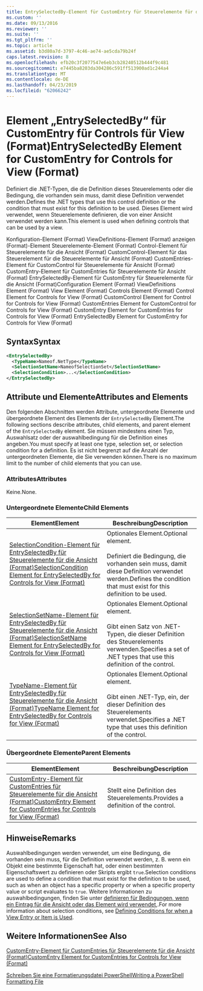 ```yaml
---
title: EntrySelectedBy-Element für CustomEntry für Steuerelemente für die Ansicht (Format) | Microsoft-Dokumentation
ms.custom: ''
ms.date: 09/13/2016
ms.reviewer: ''
ms.suite: ''
ms.tgt_pltfrm: ''
ms.topic: article
ms.assetid: b3d80a7d-3797-4c46-ae74-ae5cda79b24f
caps.latest.revision: 8
ms.openlocfilehash: efb20c3f2077547e6eb3cb28240512b444f9c481
ms.sourcegitcommit: e7445ba8203da304286c591ff513900ad1c244a4
ms.translationtype: MT
ms.contentlocale: de-DE
ms.lasthandoff: 04/23/2019
ms.locfileid: "62066242"
---
```

# <a name="entryselectedby-element-for-customentry-for-controls-for-view-format"></a><span data-ttu-id="93884-102">Element „EntrySelectedBy“ für CustomEntry für Controls für View (Format)</span><span class="sxs-lookup"><span data-stu-id="93884-102">EntrySelectedBy Element for CustomEntry for Controls for View (Format)</span></span>

<span data-ttu-id="93884-103">Definiert die .NET-Typen, die die Definition dieses Steuerelements oder die Bedingung, die vorhanden sein muss, damit diese Definition verwendet werden.</span><span class="sxs-lookup"><span data-stu-id="93884-103">Defines the .NET types that use this control definition or the condition that must exist for this definition to be used.</span></span> <span data-ttu-id="93884-104">Dieses Element wird verwendet, wenn Steuerelemente definieren, die von einer Ansicht verwendet werden kann.</span><span class="sxs-lookup"><span data-stu-id="93884-104">This element is used when defining controls that can be used by a view.</span></span>

<span data-ttu-id="93884-105">Konfiguration-Element (Format) ViewDefinitions-Element (Format) anzeigen (Format)-Element Steuerelemente-Element (Format) Control-Element für Steuerelemente für die Ansicht (Format) CustomControl-Element für das Steuerelement für die Steuerelemente für Ansicht (Format) CustomEntries-Element für CustomControl für Steuerelemente für Ansicht (Format) CustomEntry-Element für CustomEntries für Steuerelemente für Ansicht (Format) EntrySelectedBy-Element für CustomEntry für Steuerelemente für die Ansicht (Format)</span><span class="sxs-lookup"><span data-stu-id="93884-105">Configuration Element (Format) ViewDefinitions Element (Format) View Element (Format) Controls Element (Format) Control Element for Controls for View (Format) CustomControl Element for Control for Controls for View (Format) CustomEntries Element for CustomControl for Controls for View (Format) CustomEntry Element for CustomEntries for Controls for View (Format) EntrySelectedBy Element for CustomEntry for Controls for View (Format)</span></span>

## <a name="syntax"></a><span data-ttu-id="93884-106">Syntax</span><span class="sxs-lookup"><span data-stu-id="93884-106">Syntax</span></span>

```xml
<EntrySelectedBy>
  <TypeName>Nameof.NetType</TypeName>
  <SelectionSetName>NameofSelectionSet</SelectionSetName>
  <SelectionCondition>...</SelectionCondition>
</EntrySelectedBy>
```

## <a name="attributes-and-elements"></a><span data-ttu-id="93884-107">Attribute und Elemente</span><span class="sxs-lookup"><span data-stu-id="93884-107">Attributes and Elements</span></span>

<span data-ttu-id="93884-108">Den folgenden Abschnitten werden Attribute, untergeordnete Elemente und übergeordnete Element des Elements der `EntrySelectedBy` Element.</span><span class="sxs-lookup"><span data-stu-id="93884-108">The following sections describe attributes, child elements, and parent element of the `EntrySelectedBy` element.</span></span> <span data-ttu-id="93884-109">Sie müssen mindestens einen Typ, Auswahlsatz oder der auswahlbedingung für die Definition eines angeben.</span><span class="sxs-lookup"><span data-stu-id="93884-109">You must specify at least one type, selection set, or selection condition for a definition.</span></span> <span data-ttu-id="93884-110">Es ist nicht begrenzt auf die Anzahl der untergeordneten Elemente, die Sie verwenden können.</span><span class="sxs-lookup"><span data-stu-id="93884-110">There is no maximum limit to the number of child elements that you can use.</span></span>

### <a name="attributes"></a><span data-ttu-id="93884-111">Attributes</span><span class="sxs-lookup"><span data-stu-id="93884-111">Attributes</span></span>

<span data-ttu-id="93884-112">Keine.</span><span class="sxs-lookup"><span data-stu-id="93884-112">None.</span></span>

### <a name="child-elements"></a><span data-ttu-id="93884-113">Untergeordnete Elemente</span><span class="sxs-lookup"><span data-stu-id="93884-113">Child Elements</span></span>

|<span data-ttu-id="93884-114">Element</span><span class="sxs-lookup"><span data-stu-id="93884-114">Element</span></span>|<span data-ttu-id="93884-115">Beschreibung</span><span class="sxs-lookup"><span data-stu-id="93884-115">Description</span></span>|
|-------------|-----------------|
|[<span data-ttu-id="93884-116">SelectionCondition-Element für EntrySelectedBy für Steuerelemente für die Ansicht (Format)</span><span class="sxs-lookup"><span data-stu-id="93884-116">SelectionCondition Element for EntrySelectedBy for Controls for View (Format)</span></span>](./selectioncondition-element-for-entryselectedby-for-controls-for-view-format.md)|<span data-ttu-id="93884-117">Optionales Element.</span><span class="sxs-lookup"><span data-stu-id="93884-117">Optional element.</span></span><br /><br /> <span data-ttu-id="93884-118">Definiert die Bedingung, die vorhanden sein muss, damit diese Definition verwendet werden.</span><span class="sxs-lookup"><span data-stu-id="93884-118">Defines the condition that must exist for this definition to be used.</span></span>|
|[<span data-ttu-id="93884-119">SelectionSetName-Element für EntrySelectedBy für Steuerelemente für die Ansicht (Format)</span><span class="sxs-lookup"><span data-stu-id="93884-119">SelectionSetName Element for EntrySelectedBy for Controls for View (Format)</span></span>](./selectionsetname-element-for-entryselectedby-for-controls-for-view-format.md)|<span data-ttu-id="93884-120">Optionales Element.</span><span class="sxs-lookup"><span data-stu-id="93884-120">Optional element.</span></span><br /><br /> <span data-ttu-id="93884-121">Gibt einen Satz von .NET-Typen, die dieser Definition des Steuerelements verwenden.</span><span class="sxs-lookup"><span data-stu-id="93884-121">Specifies a set of .NET types that use this definition of the control.</span></span>|
|[<span data-ttu-id="93884-122">TypeName-Element für EntrySelectedBy für Steuerelemente für die Ansicht (Format)</span><span class="sxs-lookup"><span data-stu-id="93884-122">TypeName Element for EntrySelectedBy for Controls for View (Format)</span></span>](./typename-element-for-entryselectedby-for-controls-for-view-format.md)|<span data-ttu-id="93884-123">Optionales Element.</span><span class="sxs-lookup"><span data-stu-id="93884-123">Optional element.</span></span><br /><br /> <span data-ttu-id="93884-124">Gibt einen .NET-Typ, ein, der dieser Definition des Steuerelements verwendet.</span><span class="sxs-lookup"><span data-stu-id="93884-124">Specifies a .NET type that uses this definition of the control.</span></span>|

### <a name="parent-elements"></a><span data-ttu-id="93884-125">Übergeordnete Elemente</span><span class="sxs-lookup"><span data-stu-id="93884-125">Parent Elements</span></span>

|<span data-ttu-id="93884-126">Element</span><span class="sxs-lookup"><span data-stu-id="93884-126">Element</span></span>|<span data-ttu-id="93884-127">Beschreibung</span><span class="sxs-lookup"><span data-stu-id="93884-127">Description</span></span>|
|-------------|-----------------|
|[<span data-ttu-id="93884-128">CustomEntry-Element für CustomEntries für Steuerelemente für die Ansicht (Format)</span><span class="sxs-lookup"><span data-stu-id="93884-128">CustomEntry Element for CustomEntries for Controls for View (Format)</span></span>](./customentry-element-for-customentries-for-controls-for-view-format.md)|<span data-ttu-id="93884-129">Stellt eine Definition des Steuerelements.</span><span class="sxs-lookup"><span data-stu-id="93884-129">Provides a definition of the control.</span></span>|

## <a name="remarks"></a><span data-ttu-id="93884-130">Hinweise</span><span class="sxs-lookup"><span data-stu-id="93884-130">Remarks</span></span>

<span data-ttu-id="93884-131">Auswahlbedingungen werden verwendet, um eine Bedingung, die vorhanden sein muss, für die Definition verwendet werden, z. B. wenn ein Objekt eine bestimmte Eigenschaft hat, oder einen bestimmten Eigenschaftswert zu definieren oder Skripts ergibt `true`.</span><span class="sxs-lookup"><span data-stu-id="93884-131">Selection conditions are used to define a condition that must exist for the definition to be used, such as when an object has a specific property or when a specific property value or script evaluates to `true`.</span></span> <span data-ttu-id="93884-132">Weitere Informationen zu auswahlbedingungen, finden Sie unter [definieren für Bedingungen, wenn ein Eintrag für die Ansicht oder das Element wird verwendet,](./defining-conditions-for-displaying-data.md).</span><span class="sxs-lookup"><span data-stu-id="93884-132">For more information about selection conditions, see [Defining Conditions for when a View Entry or Item is Used](./defining-conditions-for-displaying-data.md).</span></span>

## <a name="see-also"></a><span data-ttu-id="93884-133">Weitere Informationen</span><span class="sxs-lookup"><span data-stu-id="93884-133">See Also</span></span>

[<span data-ttu-id="93884-134">CustomEntry-Element für CustomEntries für Steuerelemente für die Ansicht (Format)</span><span class="sxs-lookup"><span data-stu-id="93884-134">CustomEntry Element for CustomEntries for Controls for View (Format)</span></span>](./customentry-element-for-customentries-for-controls-for-view-format.md)

[<span data-ttu-id="93884-135">Schreiben Sie eine Formatierungsdatei PowerShell</span><span class="sxs-lookup"><span data-stu-id="93884-135">Writing a PowerShell Formatting File</span></span>](./writing-a-powershell-formatting-file.md)
